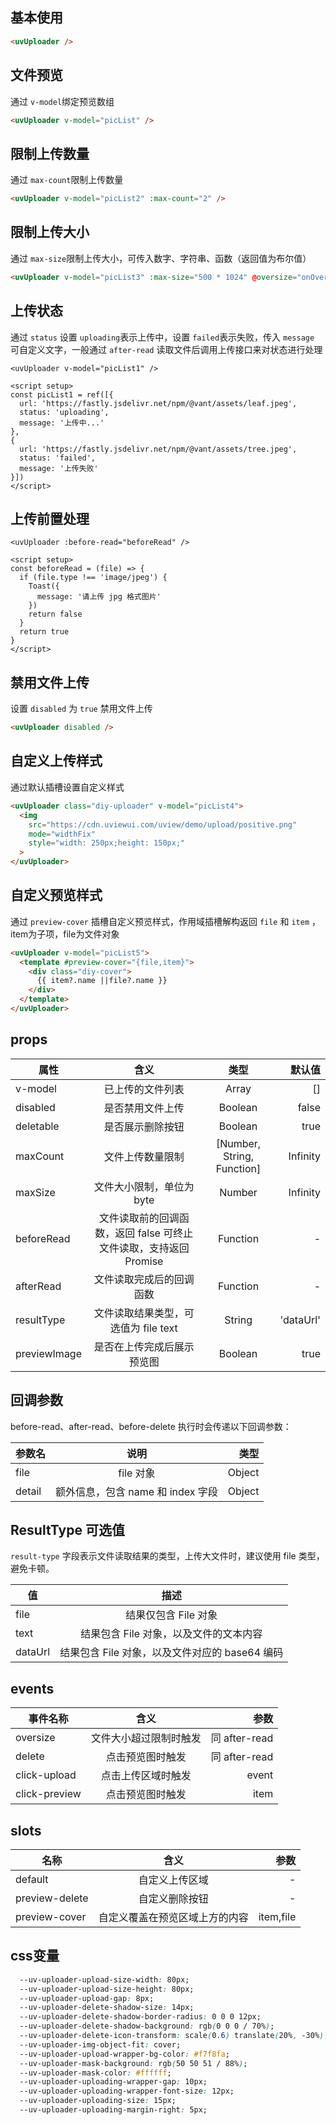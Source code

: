 <script setup>
import useCompStore from '../store/copname.js'
import { onMounted } from 'vue'
const compStore =useCompStore()

onMounted(()=>{
  compStore.updateName('uploader')
})

</script>

## 基本使用

```html
<uvUploader />
```

## 文件预览

通过 `v-model`绑定预览数组

```html
<uvUploader v-model="picList" />
```

## 限制上传数量

通过 `max-count`限制上传数量

```html
<uvUploader v-model="picList2" :max-count="2" />
```

## 限制上传大小

通过 `max-size`限制上传大小，可传入数字、字符串、函数（返回值为布尔值）

```html
<uvUploader v-model="picList3" :max-size="500 * 1024" @oversize="onOversize" />
```

## 上传状态

通过 `status` 设置 `uploading`表示上传中，设置 `failed`表示失败，传入 `message` 可自定义文字，一般通过 `after-read` 读取文件后调用上传接口来对状态进行处理

```vue
<uvUploader v-model="picList1" />

<script setup>
const picList1 = ref([{
  url: 'https://fastly.jsdelivr.net/npm/@vant/assets/leaf.jpeg',
  status: 'uploading',
  message: '上传中...'
},
{
  url: 'https://fastly.jsdelivr.net/npm/@vant/assets/tree.jpeg',
  status: 'failed',
  message: '上传失败'
}])
</script>
```

## 上传前置处理

```vue
<uvUploader :before-read="beforeRead" />

<script setup>
const beforeRead = (file) => {
  if (file.type !== 'image/jpeg') {
    Toast({
      message: '请上传 jpg 格式图片'
    })
    return false
  }
  return true
}
</script>
```

## 禁用文件上传

设置 `disabled`  为 `true` 禁用文件上传

```html
<uvUploader disabled />
```

## 自定义上传样式

通过默认插槽设置自定义样式

```html
<uvUploader class="diy-uploader" v-model="picList4">
  <img
    src="https://cdn.uviewui.com/uview/demo/upload/positive.png"
    mode="widthFix"
    style="width: 250px;height: 150px;"
  >
</uvUploader>
```

## 自定义预览样式

通过 `preview-cover` 插槽自定义预览样式，作用域插槽解构返回 `file` 和 `item` ，item为子项，file为文件对象

```html
<uvUploader v-model="picList5">
  <template #preview-cover="{file,item}">
    <div class="diy-cover">
      {{ item?.name ||file?.name }}
    </div>
  </template>
</uvUploader>
```

## props

| 属性         |                               含义                                |            类型            |    默认值 |
| ------------ | :---------------------------------------------------------------: | :------------------------: | --------: |
| v-model      |                         已上传的文件列表                          |           Array            |        [] |
| disabled     |                         是否禁用文件上传                          |          Boolean           |     false |
| deletable    |                         是否展示删除按钮                          |          Boolean           |      true |
| maxCount     |                         文件上传数量限制                          | [Number, String, Function] |  Infinity |
| maxSize      |                     文件大小限制，单位为 byte                     |           Number           |  Infinity |
| beforeRead   | 文件读取前的回调函数，返回 false 可终止文件读取，支持返回 Promise |          Function          |         - |
| afterRead    |                     文件读取完成后的回调函数                      |          Function          |         - |
| resultType   |               文件读取结果类型，可选值为 file text                |           String           | 'dataUrl' |
| previewImage |                    是否在上传完成后展示预览图                     |          Boolean           |      true |


## 回调参数
before-read、after-read、before-delete 执行时会传递以下回调参数：

| 参数名 |               说明                |   类型 |
| ------ | :-------------------------------: | -----: |
| file   |             file 对象             | Object |
| detail | 额外信息，包含 name 和 index 字段 | Object |

## ResultType 可选值

`result-type` 字段表示文件读取结果的类型，上传大文件时，建议使用 file 类型，避免卡顿。

| 值      |                      描述                      |
| ------- | :--------------------------------------------: |
| file    |              结果仅包含 File 对象              |
| text    |     结果包含 File 对象，以及文件的文本内容     |
| dataUrl | 结果包含 File 对象，以及文件对应的 base64 编码 |

## events

| 事件名称      |          含义          |          参数 |
| ------------- | :--------------------: | ------------: |
| oversize      | 文件大小超过限制时触发 | 同 after-read |
| delete        |    点击预览图时触发    | 同 after-read |
| click-upload  |   点击上传区域时触发   |         event |
| click-preview |    点击预览图时触发    |          item |

## slots

| 名称           |              含义              |      参数 |
| -------------- | :----------------------------: | --------: |
| default        |         自定义上传区域         |         - |
| preview-delete |         自定义删除按钮         |         - |
| preview-cover  | 自定义覆盖在预览区域上方的内容 | item,file |

## css变量

```css
  --uv-uploader-upload-size-width: 80px;
  --uv-uploader-upload-size-height: 80px;
  --uv-uploader-upload-gap: 8px;
  --uv-uploader-delete-shadow-size: 14px;
  --uv-uploader-delete-shadow-border-radius: 0 0 0 12px;
  --uv-uploader-delete-shadow-background: rgb(0 0 0 / 70%);
  --uv-uploader-delete-icon-transform: scale(0.6) translate(20%, -30%);
  --uv-uploader-img-object-fit: cover;
  --uv-uploader-upload-wrapper-bg-color: #f7f8fa;
  --uv-uploader-mask-background: rgb(50 50 51 / 88%);
  --uv-uploader-mask-color: #ffffff;
  --uv-uploader-uploading-wrapper-gap: 10px;
  --uv-uploader-uploading-wrapper-font-size: 12px;
  --uv-uploader-uploading-size: 15px;
  --uv-uploader-uploading-margin-right: 5px;
```
